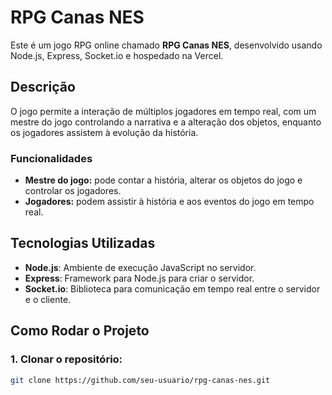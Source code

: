 # RPG Canas NES

Este é um jogo RPG online chamado **RPG Canas NES**, desenvolvido usando Node.js, Express, Socket.io e hospedado na Vercel.

## Descrição

O jogo permite a interação de múltiplos jogadores em tempo real, com um mestre do jogo controlando a narrativa e a alteração dos objetos, enquanto os jogadores assistem à evolução da história.

### Funcionalidades

- **Mestre do jogo:** pode contar a história, alterar os objetos do jogo e controlar os jogadores.
- **Jogadores:** podem assistir à história e aos eventos do jogo em tempo real.

## Tecnologias Utilizadas

- **Node.js**: Ambiente de execução JavaScript no servidor.
- **Express**: Framework para Node.js para criar o servidor.
- **Socket.io**: Biblioteca para comunicação em tempo real entre o servidor e o cliente.

## Como Rodar o Projeto

### 1. Clonar o repositório:

```bash
git clone https://github.com/seu-usuario/rpg-canas-nes.git
